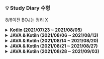 ### 💡 Study Diary 수형  

8/6이전 BOJ는 정리 X

<details markdown="1">
<summary><strong> Kotlin (2021/07/23 ~ 2021/08/05)</strong></summary>
<br>
<br>

|날짜|내용|
|------:|:---:|
|**7/23(금)**|1단계 [[2557]](https://www.acmicpc.net/problem/2557) , 2단계 [[1330]](https://www.acmicpc.net/problem/1330)|
|**7/24(토)**|3단계 [[10871]](https://www.acmicpc.net/problem/10871) , 4단계[[10951]](https://www.acmicpc.net/problem/10951), 5단계[[4344]](https://www.acmicpc.net/problem/4344) , 6단계[[4673]](https://www.acmicpc.net/problem/4673) , 7단계[[1152]](https://www.acmicpc.net/problem/1152)|
|**7/25(일)**|8단계[[1712]](https://www.acmicpc.net/problem/1712) , 9단계[[2581]](https://www.acmicpc.net/problem/2581)|
|**7/26(월)**|10단계[[10872]](https://www.acmicpc.net/problem/10872) , 11단계[[2798]](https://www.acmicpc.net/problem/2798)|
|**7/27(화)**|18단계[[10828]](https://www.acmicpc.net/problem/10828) , Kotlin시간초과[[18870]](https://www.acmicpc.net/problem/18870)|
|**7/28(수)**|19단계[[2164]](https://www.acmicpc.net/problem/2164)|
|**7/29(목)**|18단계[[9012]](https://www.acmicpc.net/problem/9012)|
|**7/30(금)**|14단계[[15649]](https://www.acmicpc.net/problem/15649) , 16단계[[11399]](https://www.acmicpc.net/problem/11399)|
|**7/31(토)**|X|
|**8/1(일)**|X|
|**8/2(월)**|Programmers[[순위검색]](https://programmers.co.kr/learn/courses/30/lessons/72412)|
|**8/3(화)**|Programmers[[문자열압축]](https://programmers.co.kr/learn/courses/30/lessons/60057)|
|**8/4(수)**|X|
|**8/5(목)**|Programmers[[네트워크]](https://programmers.co.kr/learn/courses/30/lessons/43162)|


<br>

</details>



<details markdown="1">
<summary><strong> JAVA & Kotiln (2021/08/06 ~ 2021/08/13)</strong></summary>
<br>
<br>

|     날짜     | 내용 |
| :----------: |:----:|
|**8/6(금)**|[boj1012_유기농배추](https://www.acmicpc.net/problem/1012)([java](./Java_BOJ/boj1012_유기농배추.java))<br/>[boj2178_미로탐색](https://www.acmicpc.net/problem/2178)([java](./Java_BOJ/boj2178_미로탐색.java)) <br/>[boj2606_바이러스](https://www.acmicpc.net/problem/2606)([java](./Java_BOJ/boj2606_바이러스.java))|
| **8/7(토)**  |[boj7562_나이트의이동](https://www.acmicpc.net/problem/7562)([java](./Java_BOJ/boj7562_나이트의이동.java))<br/>[boj7576_토마토](https://www.acmicpc.net/problem/7576)([java](./Java_BOJ/boj7576_토마토.java))|
| **8/8(일)** |[boj13305_주유소](https://www.acmicpc.net/problem/13305)([java](./Java_BOJ/boj13305_주유소.java))     |
| **8/9(월)** |[boj1012_유기농배추](https://www.acmicpc.net/problem/1012)([Kotlin](./Kotlin/1012_유기농배추.kt))|
| **8/10(화)** |[boj1697_숨바꼭질](https://www.acmicpc.net/problem/1697)([java](./Java_BOJ/boj1697_숨바꼭질.java))     |
| **8/11(수)** |[boj2589_보물섬](https://www.acmicpc.net/problem/2589)([java](./Java_BOJ/boj2589_보물섬.java))<br/>[boj1759_암호만들기](https://www.acmicpc.net/problem/1759)([java](./Java_BOJ/boj1759_암호만들기.java))<br/>[BOJ_7576[토마토]](https://www.acmicpc.net/problem/7576)([kotlin](./Kotlin/7576_토마토.kt))<br/>[BOJ_1075[나누기]](https://www.acmicpc.net/problem/1075)([kotlin](./Kotlin/1075_나누기.kt))|
| **8/12(목)** |[boj2206_벽부수고이동하기](https://www.acmicpc.net/problem/2206)([java](./Java_BOJ/boj2206_벽부수고이동하기.java))<br/>[boj2589_보물섬](https://www.acmicpc.net/problem/2589)([kotlin](./Kotlin/2589_보물섬.kt))|
| **8/13(금)** |      |


<br>

</details>


<details markdown="1">
<summary><strong> JAVA & Kotiln (2021/08/14 ~ 2021/08/20)</strong></summary>
<br>
<br>

|     날짜     | 내용 |
| :----------: |:----:|
|**8/14(토)**|X|
|**8/15(일)**|[boj1912_연속합](https://www.acmicpc.net/problem/1912)([java](./Java_BOJ/boj1912_연속합.java))<br/>[boj18405_경쟁적전염](https://www.acmicpc.net/problem/18405)([java](./Java_BOJ/boj18405_경쟁적전염.java))<br/>[boj11279_최대힙](https://www.acmicpc.net/problem/11279)([kotlin](./Kotlin/boj11279_최대힙.kt))<br/>[boj4256_트리](https://www.acmicpc.net/problem/4256)([kotlin](./Kotlin/boj4256_트리.kt))<br/>[boj6597_트리복구](https://www.acmicpc.net/problem/6597)([kotlin](./Kotlin/boj6597_트리복구.kt))<br/>[boj9461_파도반수열](https://www.acmicpc.net/problem/9461)([java](./Java_BOJ/boj9461_파도반수열.java))|
|**8/16(월)**|[boj1620_나는야포켓몬마스터이다솜](https://www.acmicpc.net/problem/1620)([java](./Java_BOJ/boj1620_나는야포켓몬마스터이다솜.java))<br/>[boj1927_최소힙](https://www.acmicpc.net/problem/1927)([java](./Java_BOJ/boj1927_최소힙.java))<br/>[boj10026_적록색약](https://www.acmicpc.net/problem/10026)([java](./Java_BOJ/boj10026_적록색약.java))|
|**8/17(화)**|[boj2800_괄호제거](https://www.acmicpc.net/problem/2800)([java](./Java_BOJ/boj2800_괄호제거.java))|
|**8/18(수)**|[boj2800_괄호제거](https://www.acmicpc.net/problem/2800)([Kotlin](./Kotlin/boj2800_괄호제거.kt))<br/>[boj21939_문제추천시스템1](https://www.acmicpc.net/problem/2800)([Kotlin](./Kotlin/boj21939_문제추천시스템1.kt))<br/>[boj2075_N번째큰수](https://www.acmicpc.net/problem/2800)([Kotlin](./Kotlin/boj2075_N번째큰수.kt))|
|**8/19(목)**|하루종일 Vue함|
|**8/20(금)**|[boj20365_블로그2](https://www.acmicpc.net/problem/20365)([Kotlin](./Kotlin/boj20365_블로그2.kt))|

<br>

</details>

<details markdown="1">
<summary><strong> JAVA & Kotiln (2021/08/21 ~ 2021/08/27)</strong></summary>
<br>
<br>

|     날짜     | 내용 |
| :----------: |:----:|
|**8/21(토)**|[boj2636_치즈](https://www.acmicpc.net/problem/2636)([java](./Java_BOJ/boj2636_치즈.java))<br/>[boj22942_데이터체커](https://www.acmicpc.net/problem/22942)([java](./Java_BOJ/boj22942_데이터체커.java))<br/>[boj21275_폰호석만](https://www.acmicpc.net/problem/21275)([Kotlin](./Kotlin/boj21275_폰호석만.kt))<br/>[boj20437_문자열게임2](https://www.acmicpc.net/problem/20437)([java](./Java_BOJ/boj20437_문자열게임2.java))|
|**8/22(일)**|[boj21317_징검다리건너기](https://www.acmicpc.net/problem/21317)([Kotlin](./Kotlin/boj21317_징검다리건너기.kt))<br/>[boj2960_에라토스테네스의체](https://www.acmicpc.net/problem/21317)([Kotlin](./Kotlin/boj2960_에라토스테네스의체.kt))<br/>[boj1747_소수팰린드롬](https://www.acmicpc.net/problem/21317)([Kotlin](./Kotlin/boj1747_소수팰린드롬.kt))|
|**8/23(월)**|[boj2493_탑](https://www.acmicpc.net/problem/21317)([Kotlin](./Kotlin/[boj2493_탑.kt))|
|**8/24(화)**|[sw1859_백만장자프로젝트]<br/>[sw11387_몬스터사냥]<br/>[sw12221_구구단2]|
|**8/25(수)**|Spring공부|
|**8/26(목)**|[sw8457_알덴테스파게티]<br/>[sw11445_무한사전]<br/>[sw12368_24시간]<br/>[sw8556_북북서]<br/>[sw11315_오목판정]|
|**8/27(금)**|Vue 관통프로젝트<br/>[sw2001_파리퇴치]<br/>[sw5603_건초더미]<br/>[boj19598_최소회의실개수](https://www.acmicpc.net/problem/19598)([Kotlin](./Kotlin/boj19598_최소회의실개수.kt))|

<br>

</details>


<details markdown="1">
<summary><strong> JAVA & Kotiln (2021/08/28 ~ 2021/09/03)</strong></summary>
<br>
<br>

|     날짜     | 내용 |
| :----------: |:----:|
|**8/28(토)**|X|
|**8/29(일)**|[boj2563_색종이](https://www.acmicpc.net/problem/2563)([java](./Java_BOJ/boj2563_색종이.java))<br/>[boj2571_색종이](https://www.acmicpc.net/problem/2571)([java](./Java_BOJ/boj2571_색종이3.java))<br/>[boj9655_돌게임](https://www.acmicpc.net/problem/9655)([java](./Java_BOJ/boj9655_돌게임.java))<br/>[boj1706_크로스워드](https://www.acmicpc.net/problem/1706)([java](./Java_BOJ/boj1706_크로스워드.java))|
|**8/30(월)**|[sw2805_농작물수확하기]<br/>[sw1249_보급로]|
|**8/31(화)**|[sw1248_공통조상]|
|**9/01(수)**||
|**9/02(목)**||
|**9/03(금)**||

<br>

</details>

